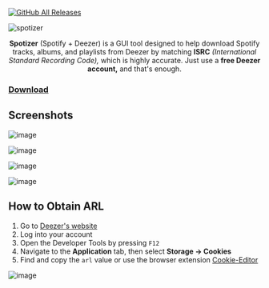 [![GitHub All Releases](https://img.shields.io/github/downloads/afkarxyz/Spotizer/total?style=for-the-badge)](https://github.com/afkarxyz/Spotizer/releases)

![spotizer](https://github.com/user-attachments/assets/9fb51592-2ee8-4c4c-8c4a-e6b3bf49c3f9)

<div align="center">
<b>Spotizer</b> (Spotify + Deezer) is a GUI tool designed to help download Spotify tracks, albums, and playlists from Deezer by matching <b>ISRC</b> <i>(International Standard Recording Code),</i> which is highly accurate. Just use a <b>free Deezer account,</b> and that's enough.
</div>

### [Download](https://github.com/afkarxyz/Spotizer/releases/download/v3.5/Spotizer.exe)

## Screenshots

![image](https://github.com/user-attachments/assets/ac93def8-6a01-407c-a749-bdd4737754ee)

![image](https://github.com/user-attachments/assets/b5943559-8916-4462-9b9b-7fa92d99ac1f)

![image](https://github.com/user-attachments/assets/ab429746-8426-4a36-a358-42b0398b7f68)

![image](https://github.com/user-attachments/assets/1189b6a2-f7e8-4e85-befe-b81ed5e143a1)

## How to Obtain ARL

1. Go to [Deezer's website](https://www.deezer.com/)
2. Log into your account
3. Open the Developer Tools by pressing `F12`
4. Navigate to the **Application** tab, then select **Storage → Cookies**
5. Find and copy the `arl` value or use the browser extension [Cookie-Editor](https://cookie-editor.com/)

![image](https://github.com/user-attachments/assets/936fceec-e476-410f-8975-a7875cca0de5)

